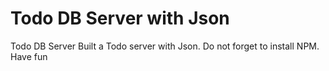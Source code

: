 # Todo DB Server with Json
Todo DB Server
Built a Todo server with Json. Do not forget to install NPM. Have fun
